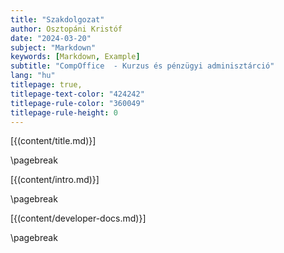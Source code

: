 ```yaml
---
title: "Szakdolgozat"
author: Osztopáni Kristóf
date: "2024-03-20"
subject: "Markdown"
keywords: [Markdown, Example]
subtitle: "CompOffice  - Kurzus és pénzügyi adminisztárció"
lang: "hu"
titlepage: true,
titlepage-text-color: "424242"
titlepage-rule-color: "360049"
titlepage-rule-height: 0
---
```


[{(content/title.md)}]

\pagebreak

[{(content/intro.md)}]

\pagebreak

[{(content/developer-docs.md)}]

\pagebreak

